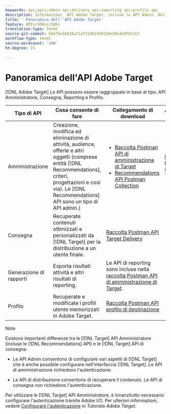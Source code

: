 ```yaml
---
keywords: api;apis;admin api;delivery api;reporting api;profile api
description: Informazioni  API Adobe Target, incluse le API Admin, Delivery, Reporting and Profile.
title: ' Panoramica dell''API Adobe Target'
feature: APIs/SDKss/SDKs
translation-type: tm+mt
source-git-commit: 6bb75e3b818a71af323614d9150e50e3e9f611b7
workflow-type: tm+mt
source-wordcount: '248'
ht-degree: 1%

---
```



#  Panoramica dell&#39;API Adobe Target

[!DNL Adobe Target] Le API possono essere raggruppate in base al tipo: API Amministratore, Consegna, Reporting e Profilo.

| Tipo di API | Cosa consente di fare | Collegamento di download | Altri collegamenti utili |
| --- | --- | --- |--- |
| Amministrazione | Creazione, modifica ed eliminazione di attività, audience, offerte e altri oggetti (comprese entità [!DNL Recommendations], criteri, progettazioni e così via). Le [!DNL Recommendations] API sono un tipo di API admin.) | <UL><li>[Raccolta Postman API di amministrazione di Target](https://developers.adobetarget.com/api/#admin-postman-collection)</li><li>[Recommendations API Postman Collection](https://developers.adobetarget.com/api/recommendations/#section/Postman)</li></ul> | [Usa ](https://experienceleague.adobe.com/docs/target-learn/recommendations-api-tutorial/recs-api-overview.html) API Recommendations in  *Tutorials Adobe Target* |
| Consegna | Recuperate contenuti ottimizzati e personalizzati da [!DNL Target] per la distribuzione a un utente finale. | [Raccolta Postman API Target Delivery](https://developers.adobetarget.com/api/delivery-api/#section/Getting-Started/Postman-Collection) |  |
| Generazione di rapporti | Esporta risultati attività e altri risultati di reporting. | Le API di reporting sono incluse nella [raccolta Postman API di amministrazione di Target](https://developers.adobetarget.com/api/#admin-postman-collection). |  |
| Profilo | Recuperate e modificate i profili utente memorizzati in  Adobe Target. | [Raccolta Postman API profilo di destinazione](https://developers.adobetarget.com/api/#profiles) |  |

>[!NOTE]
>
>Esistono importanti differenze tra le [!DNL Target] API Amministratore (incluse le [!DNL Recommendations] API) e le [!DNL Target] API di consegna:
>
>* Le API Admin consentono di configurare vari aspetti di [!DNL Target] che è anche possibile configurare nell&#39;interfaccia [!DNL Target]. Le API di amministrazione richiedono l&#39;autenticazione.
   >
   >
* Le API di distribuzione consentono di recuperare il contenuto. Le API di consegna non richiedono l&#39;autenticazione.
>
>
Per utilizzare le [!DNL Target] API Amministratore, è innanzitutto necessario configurare l&#39;autenticazione tramite  Adobe I/O. Per ulteriori informazioni, vedere [Configurare l&#39;autenticazione](https://experienceleague.adobe.com/docs/target-learn/tutorials/apis/configure-io-target-integration.html) in *Tutorials Adobe Target*.
